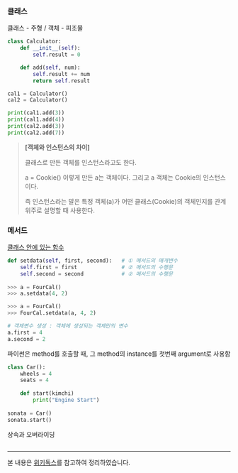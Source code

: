 ### 클래스

클래스 - 주형 / 객체 - 피조물

```python
class Calculator:
    def __init__(self):
        self.result = 0

    def add(self, num):
        self.result += num
        return self.result

cal1 = Calculator()
cal2 = Calculator()

print(cal1.add(3))
print(cal1.add(4))
print(cal2.add(3))
print(cal2.add(7))
```

>**[객체와 인스턴스의 차이]**
>
>클래스로 만든 객체를 인스턴스라고도 한다. 
>
>a = Cookie() 이렇게 만든 a는 객체이다. 그리고 a 객체는 Cookie의 인스턴스이다.
>
>즉 인스턴스라는 말은 특정 객체(a)가 어떤 클래스(Cookie)의 객체인지를 관계 위주로 설명할 때 사용한다. 



### 메서드

[클래스 안에 있는 함수](https://www.tutorialspoint.com/difference-between-method-and-function-in-python)

```python
def setdata(self, first, second):   # ① 메서드의 매개변수
    self.first = first              # ② 메서드의 수행문
    self.second = second            # ② 메서드의 수행문
    
>>> a = FourCal()
>>> a.setdata(4, 2)

>>> a = FourCal()
>>> FourCal.setdata(a, 4, 2)

# 객체변수 생성 : 객체에 생성되는 객체만의 변수
a.first = 4
a.second = 2
```

파이썬은 method를 호출할 때, 그 method의 instance를 첫번째 argument로 사용함

```python
class Car():
    wheels = 4
    seats = 4
    
	def start(kimchi)
    	print("Engine Start")
        
sonata = Car()
sonata.start()
```



상속과 오버라이딩

```python

```



---

본 내용은 [위키독스](https://wikidocs.net/28)를 참고하여 정리하였습니다.